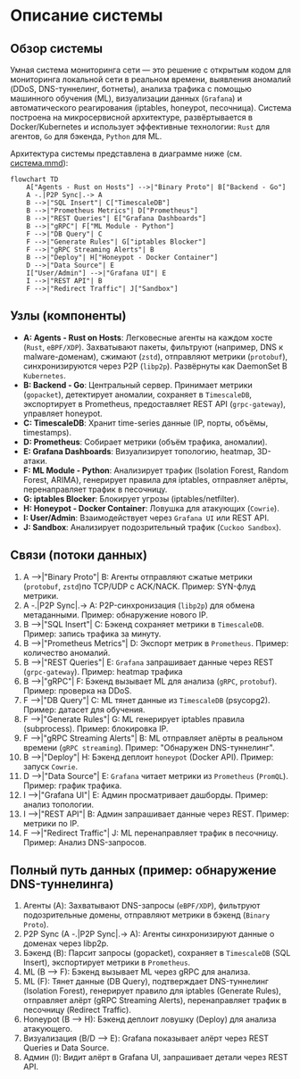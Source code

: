 # Описание системы

## Обзор системы

Умная система мониторинга сети — это решение с открытым кодом для мониторинга локальной сети в реальном времени, выявления аномалий (DDoS, DNS-туннелинг, ботнеты), анализа трафика с помощью машинного обучения (ML), визуализации данных (`Grafana`) и автоматического реагирования (iptables, honeypot, песочница). Система построена на микросервисной архитектуре, развёртывается в Docker/Kubernetes и использует эффективные технологии: `Rust` для агентов, `Go` для бэкенда, `Python` для ML.

Архитектура системы представлена в диаграмме ниже (см. [система.mmd](./system.mmd)):

```mermaid
flowchart TD
    A["Agents - Rust on Hosts"] -->|"Binary Proto"| B["Backend - Go"]
    A -.|P2P Sync|.-> A
    B -->|"SQL Insert"| C["TimescaleDB"]
    B -->|"Prometheus Metrics"| D["Prometheus"]
    B -->|"REST Queries"| E["Grafana Dashboards"]
    B -->|"gRPC"| F["ML Module - Python"]
    F -->|"DB Query"| C
    F -->|"Generate Rules"| G["iptables Blocker"]
    F -->|"gRPC Streaming Alerts"| B
    B -->|"Deploy"| H["Honeypot - Docker Container"]
    D -->|"Data Source"| E
    I["User/Admin"] -->|"Grafana UI"| E
    I -->|"REST API"| B
    F -->|"Redirect Traffic"| J["Sandbox"]
```

## Узлы (компоненты)

- **A: Agents - Rust on Hosts**: Легковесные агенты на каждом хосте (`Rust`, `eBPF/XDP`). Захватывают пакеты, фильтруют (например, DNS к malware-доменам), сжимают (`zstd`), отправляют метрики (`protobuf`), синхронизируются через Р2Р (`libp2p`). Развёрнуты как DaemonSet B `Kubernetes`.
- **B: Backend - Go**: Центральный сервер. Принимает метрики (`gopacket`), детектирует аномалии, сохраняет в `TimescaleDB`, экспортирует в Prometheus, предоставляет REST API (`grpc-gateway`), управляет honeypot.
- **C: TimescaleDB**: Хранит time-series данные (ІР, порты, объёмы, timestamps).
- **D: Prometheus**: Собирает метрики (объём трафика, аномалии).
- **E: Grafana Dashboards**: Визуализирует топологию, heatmap, 3D-атаки.
- **F: ML Module - Python**: Анализирует трафик (Isolation Forest, Random Forest, ARIMA), генерирует правила для iptables, отправляет алёрты, перенаправляет трафик в песочницу.
- **G: iptables Blocker**: Блокирует угрозы (iptables/netfilter).
- **H: Honeypot - Docker Container**: Ловушка для атакующих (`Cowrie`).
- **I: User/Admin**: Взаимодействует через `Grafana UI` или REST API.
- **J: Sandbox**: Анализирует подозрительный трафик (`Cuckoo Sandbox`).

## Связи (потоки данных)

1. A -->|"Binary Proto"| B: Агенты отправляют сжатые метрики (`protobuf`, `zstd`)по TCP/UDP с ACK/NACK. Пример: SYN-флуд метрики.
2. A -.|P2P Sync|.-> A: P2P-синхронизация (`libp2p`) для обмена метаданными. Пример: обнаружение нового IP.
3. B -->|"SQL Insert"| C: Бэкенд сохраняет метрики в `TimescaleDB`. Пример: запись трафика за минуту.
4. B -->|"Prometheus Metrics"| D: Экспорт метрик в `Prometheus`. Пример: количество аномалий.
5. B -->|"REST Queries"| E: `Grafana` запрашивает данные через REST (`grpc-gateway`). Пример: heatmap трафика
6. B -->|"gRPC"| F: Бэкенд вызывает ML для анализа (`gRPC`, `protobuf`). Пример: проверка на DDoS.
7. F -->|"DB Query"| C: ML тянет данные из `TimescaleDB` (psycopg2). Пример: датасет для обучения.
8. F -->|"Generate Rules"| G: ML генерирует iptables правила (subprocess). Пример: блокировка IP.
9. F -->|"gRPC Streaming Alerts"| B: ML отправляет алёрты в реальном времени (`gRPC streaming`). Пример: "Обнаружен DNS-туннелинг".
10. B -->|"Deploy"| H: Бэкенд деплоит `honeypot` (Docker API). Пример: запуск `Cowrie`.
11. D -->|"Data Source"| E: `Grafana` читает метрики из `Prometheus` (`PromQL`). Пример: график трафика.
12. I -->|"Grafana UI"| E: Админ просматривает дашборды. Пример: анализ топологии.
13. I -->|"REST API"| B: Админ запрашивает данные через REST. Пример: метрики по IP.
14. F -->|"Redirect Traffic"| J: ML перенаправляет трафик в песочницу. Пример: Анализ DNS-запросов.

## Полный путь данных (пример: обнаружение DNS-туннелинга)

1. Агенты (A): Захватывают DNS-запросы (`eBPF/XDP`), фильтруют подозрительные домены, отправляют метрики в бэкенд (`Binary Proto`).
2. P2P Sync (A -.|P2P Sync|.-> A): Агенты синхронизируют данные о доменах через libp2p.
3. Бэкенд (B): Парсит запросы (gopacket), сохраняет в `TimescaleDB` (SQL Insert), экспортирует метрики в `Prometheus`.
4. ML (B --> F): Бэкенд вызывает ML через gRPC для анализа.
5. ML (F): Тянет данные (DB Query), подтверждает DNS-туннелинг (Isolation Forest), генерирует правило для iptables (Generate Rules), отправляет алёрт (gRPC Streaming Alerts), перенаправляет трафик в песочницу (Redirect Traffic).
6. Honeypot (B --> H): Бэкенд деплоит ловушку (Deploy) для анализа атакующего.
7. Визуализация (B/D --> E): Grafana показывает алёрт через REST Queries и Data Source.
8. Админ (I): Видит алёрт в Grafana UI, запрашивает детали через REST API.
